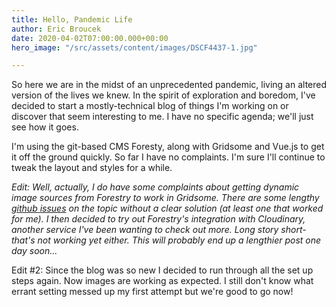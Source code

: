 ```yaml
---
title: Hello, Pandemic Life
author: Eric Broucek
date: 2020-04-02T07:00:00.000+00:00
hero_image: "/src/assets/content/images/DSCF4437-1.jpg"

---
```

So here we are in the midst of an unprecedented pandemic, living an altered version of the lives we knew. In the spirit of exploration and boredom, I've decided to start a mostly-technical blog of things I'm working on or discover that seem interesting to me. I have no specific agenda; we'll just see how it goes.

I'm using the git-based CMS Foresty, along with Gridsome and Vue.js to get it off the ground quickly. So far I have no complaints. I'm sure I'll continue to tweak the layout and styles for a while.

_Edit: Well, actually, I do have some complaints about getting dynamic image sources from Forestry to work in Gridsome. There are some lengthy_ [_github_ _issues_](https://www.ericbroucek.us/blog/hello-pandemic-life) _on the topic without a clear solution (at least one that worked for me). I then decided to try out Forestry's integration with Cloudinary, another service I've been wanting to check out more. Long story short- that's not working yet either. This will probably end up a lengthier post one day soon..._

Edit #2:  Since the blog was so new I decided to run through all the set up steps again.  Now images are working as expected.  I still don't know what errant setting messed up my first attempt but we're good to go now!